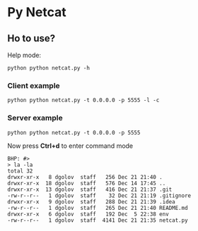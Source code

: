 # Py Netcat

## Ho to use?

Help mode:

```bigquery
python python netcat.py -h
```

### Client example

```bigquery
python python netcat.py -t 0.0.0.0 -p 5555 -l -c
```

### Server example

```bigquery
python python netcat.py -t 0.0.0.0 -p 5555
```

Now press **Ctrl+d** to enter command mode

```
BHP: #> 
> la -la
total 32
drwxr-xr-x   8 dgolov  staff   256 Dec 21 21:40 .
drwxr-xr-x  18 dgolov  staff   576 Dec 14 17:45 ..
drwxr-xr-x  13 dgolov  staff   416 Dec 21 21:37 .git
-rw-r--r--   1 dgolov  staff    32 Dec 21 21:19 .gitignore
drwxr-xr-x   9 dgolov  staff   288 Dec 21 21:39 .idea
-rw-r--r--   1 dgolov  staff   265 Dec 21 21:40 README.md
drwxr-xr-x   6 dgolov  staff   192 Dec  5 22:38 env
-rw-r--r--   1 dgolov  staff  4141 Dec 21 21:35 netcat.py
```